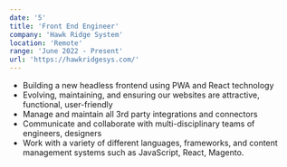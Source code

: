 ```yaml
---
date: '5'
title: 'Front End Engineer'
company: 'Hawk Ridge System'
location: 'Remote'
range: 'June 2022 - Present'
url: 'https://hawkridgesys.com/'
---
```


- Building a new headless frontend using PWA and React technology
- Evolving, maintaining, and ensuring our websites are attractive, functional, user-friendly
- Manage and maintain all 3rd party integrations and connectors
- Communicate and collaborate with multi-disciplinary teams of engineers, designers
- Work with a variety of different languages, frameworks, and content management systems such as JavaScript, React, Magento.
